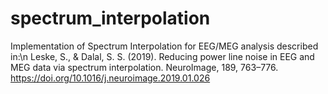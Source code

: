 # spectrum_interpolation
Implementation of Spectrum Interpolation for EEG/MEG analysis described in:\n
Leske, S., & Dalal, S. S. (2019). Reducing power line noise in EEG and MEG data via spectrum interpolation. NeuroImage, 189, 763–776. https://doi.org/10.1016/j.neuroimage.2019.01.026
